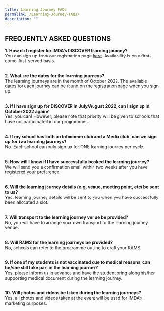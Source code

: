 ```yaml
---
title: Learning Journey FAQs
permalink: /Learning-Journey-FAQs/
description: ""
---
```

## FREQUENTLY ASKED QUESTIONS

**1. How do I register for IMDA’s DISCOVER learning journey?** <br>
You can sign up from our registration page [here](https://form.gov.sg/#!/6299ab5e3635bd0012eb5f59).  Availability is on a first-come-first-served basis.
<br>
<br>

**2. What are the dates for the learning journeys?** <br>
The learning journeys are in the month of October 2022. The available dates for each journey can be found on the registration page when you sign up.
<br>
<br>

**3\. If I have sign up for DISCOVER in July/August 2022, can I sign up in October 2022 again?**  <br>
Yes, you can! However, please note that priority will be given to schools that have not participated in our programmes.
<br>
<br>

**4. If my school has both an Infocomm club and a Media club, can we sign up for two learning journeys?** <br>
No. Each school can only sign up for ONE learning journey per cycle.
<br>
<br>

**5. How will I know if I have successfully booked the learning journey?** <br>
We will send you a confirmation email within two weeks after you have registered your preference.
<br>
<br>

**6. Will the learning journey details (e.g, venue, meeting point, etc) be sent to us?** <br>
Yes, learning journey details will be sent to you when you have successfully been allocated a slot.
<br>
<br>

**7. Will transport to the learning journey venue be provided?** <br>
No, you will have to arrange your own transport to the learning journey venue.
<br>
<br>

**8. Will RAMS for the learning journeys be provided?** <br>
No, schools can refer to the programme outline to craft your RAMS.
<br>
<br>

**9. If one of my students is not vaccinated due to medical reasons, can he/she still take part in the learning journey?** <br>
Yes, please inform us in advance and have the student bring along his/her supporting medical document during the learning journey.
<br>
<br>

**10. Will photos and videos be taken during the learning journeys?** <br>
Yes, all photos and videos taken at the event will be used for IMDA’s marketing purposes.
<br>
<br>